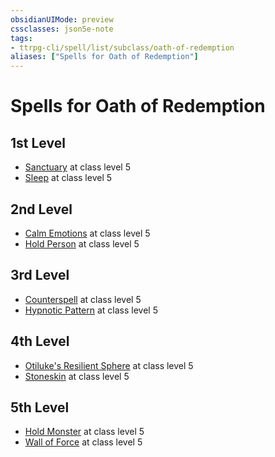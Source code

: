 ```yaml
---
obsidianUIMode: preview
cssclasses: json5e-note
tags:
- ttrpg-cli/spell/list/subclass/oath-of-redemption
aliases: ["Spells for Oath of Redemption"]
---
```

# Spells for Oath of Redemption

## 1st Level

- [Sanctuary](3-Mechanics/CLI/spells/sanctuary.md "PHB") at class level 5
- [Sleep](3-Mechanics/CLI/spells/sleep.md "PHB") at class level 5

## 2nd Level

- [Calm Emotions](3-Mechanics/CLI/spells/calm-emotions.md "PHB") at class level 5
- [Hold Person](3-Mechanics/CLI/spells/hold-person.md "PHB") at class level 5

## 3rd Level

- [Counterspell](3-Mechanics/CLI/spells/counterspell.md "PHB") at class level 5
- [Hypnotic Pattern](3-Mechanics/CLI/spells/hypnotic-pattern.md "PHB") at class level 5

## 4th Level

- [Otiluke's Resilient Sphere](3-Mechanics/CLI/spells/otilukes-resilient-sphere.md "PHB") at class level 5
- [Stoneskin](3-Mechanics/CLI/spells/stoneskin.md "PHB") at class level 5

## 5th Level

- [Hold Monster](3-Mechanics/CLI/spells/hold-monster.md "PHB") at class level 5
- [Wall of Force](3-Mechanics/CLI/spells/wall-of-force.md "PHB") at class level 5